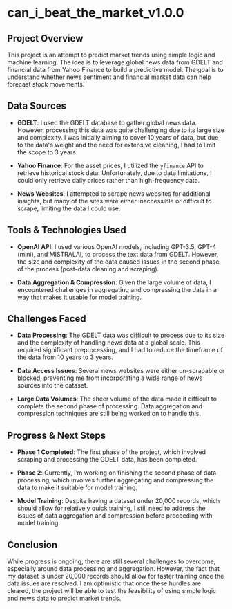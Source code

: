 # can_i_beat_the_market_v1.0.0

## Project Overview

This project is an attempt to predict market trends using simple logic and machine learning. The idea is to leverage global news data from GDELT and financial data from Yahoo Finance to build a predictive model. The goal is to understand whether news sentiment and financial market data can help forecast stock movements.

## Data Sources

- **GDELT**: I used the GDELT database to gather global news data. However, processing this data was quite challenging due to its large size and complexity. I was initially aiming to cover 10 years of data, but due to the data's weight and the need for extensive cleaning, I had to limit the scope to 3 years.
  
- **Yahoo Finance**: For the asset prices, I utilized the `yfinance` API to retrieve historical stock data. Unfortunately, due to data limitations, I could only retrieve daily prices rather than high-frequency data.

- **News Websites**: I attempted to scrape news websites for additional insights, but many of the sites were either inaccessible or difficult to scrape, limiting the data I could use.

## Tools & Technologies Used

- **OpenAI API**: I used various OpenAI models, including GPT-3.5, GPT-4 (mini), and MISTRALAI, to process the text data from GDELT. However, the size and complexity of the data caused issues in the second phase of the process (post-data cleaning and scraping).
  
- **Data Aggregation & Compression**: Given the large volume of data, I encountered challenges in aggregating and compressing the data in a way that makes it usable for model training.

## Challenges Faced

- **Data Processing**: The GDELT data was difficult to process due to its size and the complexity of handling news data at a global scale. This required significant preprocessing, and I had to reduce the timeframe of the data from 10 years to 3 years.
  
- **Data Access Issues**: Several news websites were either un-scrapable or blocked, preventing me from incorporating a wide range of news sources into the dataset.

- **Large Data Volumes**: The sheer volume of the data made it difficult to complete the second phase of processing. Data aggregation and compression techniques are still being worked on to handle this.

## Progress & Next Steps

- **Phase 1 Completed**: The first phase of the project, which involved scraping and processing the GDELT data, has been completed. 
- **Phase 2**: Currently, I’m working on finishing the second phase of data processing, which involves further aggregating and compressing the data to make it suitable for model training.
  
- **Model Training**: Despite having a dataset under 20,000 records, which should allow for relatively quick training, I still need to address the issues of data aggregation and compression before proceeding with model training.

## Conclusion

While progress is ongoing, there are still several challenges to overcome, especially around data processing and aggregation. However, the fact that my dataset is under 20,000 records should allow for faster training once the data issues are resolved. I am optimistic that once these hurdles are cleared, the project will be able to test the feasibility of using simple logic and news data to predict market trends.
